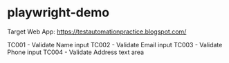 # playwright-demo

Target Web App: https://testautomationpractice.blogspot.com/

TC001 - Validate Name input
TC002 - Validate Email input
TC003 - Validate Phone input
TC004 - Validate Address text area
